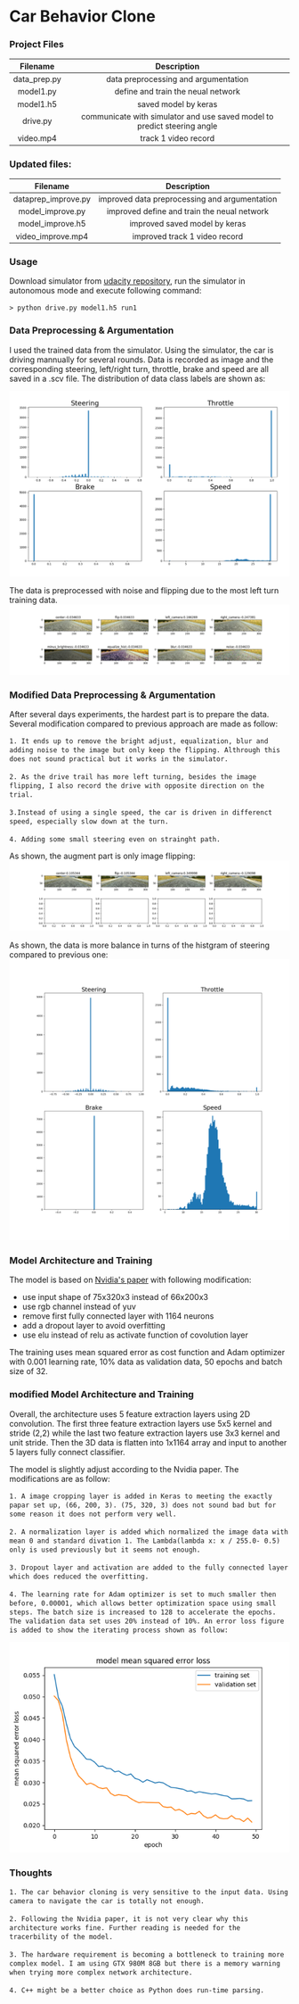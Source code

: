 # **Car Behavior Clone** 

[//]: # (Image References)

[image1]: ./data_dist.png "dataprep"
[image2]: ./data_prep.png "imageproc"
[image3]: ./show_data_improve.png "dataprepimprove"
[image4]: ./datahist_improve.png "imageprocimprove"
[image5]: ./errloss_improve.png "errorloss"

### Project Files

|  Filename   |   Description  | 
|:-------------:|:-------------:|
| data_prep.py |  data preprocessing and argumentation |
| model1.py | define and train the neual network |
| model1.h5 | saved model by keras |
| drive.py | communicate with simulator and use saved model to predict steering angle  |
| video.mp4 | track 1 video record |

### Updated files:
|  Filename   |   Description  | 
|:-------------:|:-------------:|
| dataprep_improve.py |  improved data preprocessing and argumentation |
| model_improve.py | improved define and train the neual network |
| model_improve.h5 | improved saved model by keras |
| video_improve.mp4 | improved track 1 video record |

### Usage

Download simulator from [udacity repository](https://github.com/udacity/self-driving-car-sim), run the simulator in 
autonomous mode and execute following command:
```
> python drive.py model1.h5 run1
```

### Data Preprocessing & Argumentation
I used the trained data from the simulator. Using the simulator, the car is driving mannually for several rounds. Data is recorded as image and the corresponding steering, left/right turn, throttle, brake and speed are all saved in a .scv file. The distribution of data class labels are shown as:

![alt text][image1] 

The data is preprocessed with noise and flipping due to the most left turn training data. 
![alt text][image2] 

### Modified Data Preprocessing & Argumentation

After several days experiments, the hardest part is to prepare the data. Several modification compared to previous approach are made as follow:

    1. It ends up to remove the bright adjust, equalization, blur and adding noise to the image but only keep the flipping. Althrough this does not sound practical but it works in the simulator. 
    
    2. As the drive trail has more left turning, besides the image flipping, I also record the drive with opposite direction on the trial.
    
    3.Instead of using a single speed, the car is driven in differenct speed, especially slow down at the turn.
    
    4. Adding some small steering even on strainght path. 

As shown, the augment part is only image flipping:
![alt text][image3] 

As shown, the data is more balance in turns of the histgram of steering compared to previous one:
![alt text][image4] 


### Model Architecture and Training
The model is based on [Nvidia's paper](http://images.nvidia.com/content/tegra/automotive/images/2016/solutions/pdf/end-to-end-dl-using-px.pdf) 
with following modification:
* use input shape of 75x320x3 instead of 66x200x3
* use rgb channel instead of yuv
* remove first fully connected layer with 1164 neurons
* add a dropout layer to avoid overfitting
* use elu instead of relu as activate function of covolution layer

The training uses mean squared error as cost function and Adam optimizer with 0.001 learning rate,
10% data as validation data, 50 epochs and batch size of 32.

### modified Model Architecture and Training

Overall, the architecture uses 5 feature extraction layers using 2D convolution. The first three feature extraction layers use 5x5 kernel and stride (2,2) while the last two feature extraction layers use 3x3 kernel and unit stride. Then the 3D data is flatten into 1x1164 array and input to another 5 layers fully connect classifier. 

The model is slightly adjust according to the Nvidia paper. The modifications are as follow:

    1. A image cropping layer is added in Keras to meeting the exactly papar set up, (66, 200, 3). (75, 320, 3) does not sound bad but for some reason it does not perform very well. 
    
    2. A normalization layer is added which normalized the image data with mean 0 and standard divation 1. The Lambda(lambda x: x / 255.0- 0.5) only is used previously but it seems not enough. 
    
    3. Dropout layer and activation are added to the fully connected layer which does reduced the overfitting.
    
    4. The learning rate for Adam optimizer is set to much smaller then before, 0.00001, which allows better optimization space using small steps. The batch size is increased to 128 to accelerate the epochs. The validation data set uses 20% instead of 10%. An error loss figure is added to show the iterating process shown as follow:
    
![alt text][image5] 


### Thoughts

    1. The car behavior cloning is very sensitive to the input data. Using camera to navigate the car is totally not enough. 
    
    2. Following the Nvidia paper, it is not very clear why this architecture works fine. Further reading is needed for the tracerbility of the model. 
    
    3. The hardware requirement is becoming a bottleneck to training more complex model. I am using GTX 980M 8GB but there is a memory warning when trying more complex network architecture. 
    
    4. C++ might be a better choice as Python does run-time parsing.
